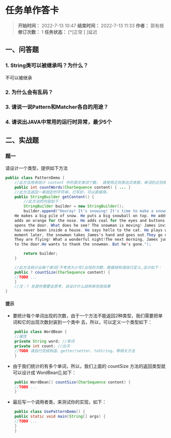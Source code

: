 # 任务单作答卡

[//]: # (哈哈我是注释，不会在浏览器中显示。
  Date: 2022-07-21 13:55:43
  LastEditors: gyg
  LastEditTime: 2022-07-21 14:20:21
  FilePath: \note\郭有根-第十一章作业.md
)
>**开始时间：** 2022-7-13 10:47 **结束时间：** 2022-7-13 11:33
**作者：** 郭有根 **修订次数：** 1 **任务状态：** [*]正常 [ ]延迟

## 一、问答题

### 1. String类可以被继承吗？为什么？

不可以被继承

### 2. 为什么会有乱码？

### 3. 请说一说Pattern和Matcher各自的用途？

### 4. 请说出JAVA中常用的运行时异常，最少5个

## 二、实战题

### 题一

请设计一个类型，提供如下方法

```java
public class PatternDemo {
    //此方法用来统计 content 中的英文单词个数， 请使用正则表达式来做，单词的正则表达式请自行编写，
    public int countWords(CharSequence content) { ... }
    //此方法返回一串固定的字符串，已写好，可以直接用。
    public StringBuilder getContent() {
        //此方法的内容如下：
        StringBuilder builder = new StringBuilder();
        builder.append("Hooray! It's snowing! It's time to make a snowman.James runs out.
    He makes a big pile of snow. He puts a big snowball on top. He adds a scarf and a hat. He
    adds an orange for the nose. He adds coal for the eyes and buttons.In the evening, James
    opens the door. What does he see? The snowman is moving! James invites him in. The snowman
    has never been inside a house. He says hello to the cat. He plays with paper towels.A
    moment later, the snowman takes James's hand and goes out.They go up, up, up into the air!
    They are flying! What a wonderful night!The next morning, James jumps out of bed. He runs
    to the door.He wants to thank the snowman. But he's gone.");

        return builder;
    }

    //此方法统计出每个单词[不考虑大小写]出现的次数，数据结构请自行定义,设计如下：
    public ? countSize(CharSequence content) {
    //TODO ...
    }
    //注：? 处是你需要去思考，该设计什么结构来存放结果
}
```

#### 提示

- 要统计每个单词出现的次数，由于一个方法不能返回2种类型，我们需要把单词和它的出现次数封装到一个类中
去，所以，可以定义一个类型如下：

```java
    public class WordBean {
    //属性
    private String word; //单词
    private int count; //出次
    //TODO 请自行完成构造、getter/setter、toString、等相关方法
    }
```

- 由于我们统计的有多个单词，所以，我们上面的 countSize 方法的返回类型就可以设计成 WordBean[],如下：

```java
    public WordBean[] countSize(CharSequence content) {
    //TODO ...
    }
```

- 最后写一个调用者类，来测试你的实现，如下：
  
```java
    public class UsePatternDemo() {
    public static void main(String[] args) {
    //TODO ...
    }
    }
```